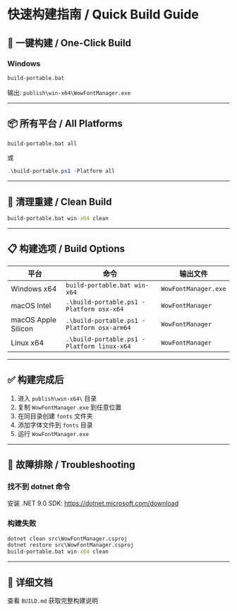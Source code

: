 # 快速构建指南 / Quick Build Guide

## 🚀 一键构建 / One-Click Build

### Windows

```cmd
build-portable.bat
```

输出: `publish\win-x64\WowFontManager.exe`

---

## 📦 所有平台 / All Platforms

```cmd
build-portable.bat all
```

或

```powershell
.\build-portable.ps1 -Platform all
```

---

## 🧹 清理重建 / Clean Build

```cmd
build-portable.bat win-x64 clean
```

---

## 📋 构建选项 / Build Options

| 平台 | 命令 | 输出文件 |
|------|------|----------|
| Windows x64 | `build-portable.bat win-x64` | `WowFontManager.exe` |
| macOS Intel | `.\build-portable.ps1 -Platform osx-x64` | `WowFontManager` |
| macOS Apple Silicon | `.\build-portable.ps1 -Platform osx-arm64` | `WowFontManager` |
| Linux x64 | `.\build-portable.ps1 -Platform linux-x64` | `WowFontManager` |

---

## ✅ 构建完成后

1. 进入 `publish\win-x64\` 目录
2. 复制 `WowFontManager.exe` 到任意位置
3. 在同目录创建 `fonts` 文件夹
4. 添加字体文件到 `fonts` 目录
5. 运行 `WowFontManager.exe`

---

## 🔧 故障排除 / Troubleshooting

### 找不到 dotnet 命令

安装 .NET 9.0 SDK: https://dotnet.microsoft.com/download

### 构建失败

```cmd
dotnet clean src\WowFontManager.csproj
dotnet restore src\WowFontManager.csproj
build-portable.bat win-x64 clean
```

---

## 📖 详细文档

查看 `BUILD.md` 获取完整构建说明

